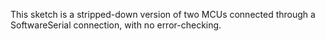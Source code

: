 This sketch is a stripped-down version of two MCUs connected through a SoftwareSerial connection, with no error-checking.
